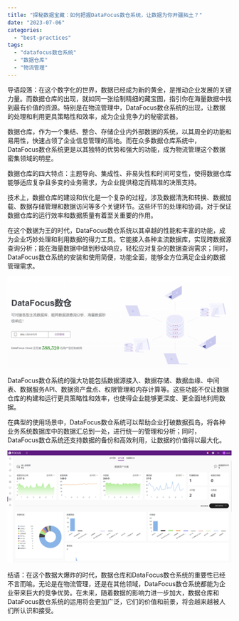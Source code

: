 ```yaml
---
title: "探秘数据宝藏：如何把握DataFocus数仓系统，让数据为你开疆拓土？"
date: "2023-07-06"
categories: 
  - "best-practices"
tags: 
  - "datafocus数仓系统"
  - "数据仓库"
  - "物流管理"
---
```


导语段落：在这个数字化的世界，数据已经成为新的黄金，是推动企业发展的关键力量。而数据仓库的出现，就如同一张绘制精细的藏宝图，指引你在海量数据中找到最有价值的资源。特别是在物流管理中，DataFocus数仓系统的出现，让数据的处理和利用更具策略性和效率，成为企业竞争力的秘密武器。

数据仓库，作为一个集结、整合、存储企业内外部数据的系统，以其周全的功能和易用性，快速占领了企业信息管理的高地。而在众多数据仓库系统中，DataFocus数仓系统更是以其独特的优势和强大的功能，成为物流管理这个数据密集领域的明星。

数据仓库的四大特点：主题导向、集成性、非易失性和时间可变性，使得数据仓库能够适应复杂且多变的业务需求，为企业提供稳定而精准的决策支持。

技术上，数据仓库的建设和优化是一个复杂的过程，涉及数据清洗和转换、数据加载、数据存储管理和数据访问等多个关键环节。这些环节的处理和协调，对于保证数据仓库的运行效率和数据质量有着至关重要的作用。

在这个数据为王的时代，DataFocus数仓系统以其卓越的性能和丰富的功能，成为企业巧妙处理和利用数据的得力工具。它能接入各种主流数据库，实现跨数据源查询分析；能在海量数据中做到秒级响应，轻松应对复杂的数据查询需求；同时，DataFocus数仓系统的安装和使用简便，功能全面，能够全方位满足企业的数据管理需求。

![](images/1685510573-%E5%B1%8F%E5%B9%95%E6%88%AA%E5%9B%BE-2023-05-31-130717.png)

DataFocus数仓系统的强大功能包括数据源接入、数据存储、数据血缘、中间表、数据服务API、数据资产盘点、权限管理和内存计算等。这些功能不仅让数据仓库的构建和运行更具策略性和效率，也使得企业能够更深度、更全面地利用数据。

在典型的使用场景中，DataFocus数仓系统可以帮助企业打破数据孤岛，将各种业务系统数据库中的数据汇总到一处，进行统一的管理和分析；同时，DataFocus数仓系统还支持数据的备份和高效利用，让数据的价值得以最大化。

![](images/1687330209-%E4%BC%81%E4%B8%9A%E5%BE%AE%E4%BF%A1%E6%88%AA%E5%9B%BE_16856738785808.png)

结语：在这个数据大爆炸的时代，数据仓库和DataFocus数仓系统的重要性已经不言而喻。无论是在物流管理，还是在其他领域，DataFocus数仓系统都能为企业带来巨大的竞争优势。在未来，随着数据的影响力进一步加大，数据仓库和DataFocus数仓系统的运用将会更加广泛，它们的价值和前景，将会越来越被人们所认识和接受。
